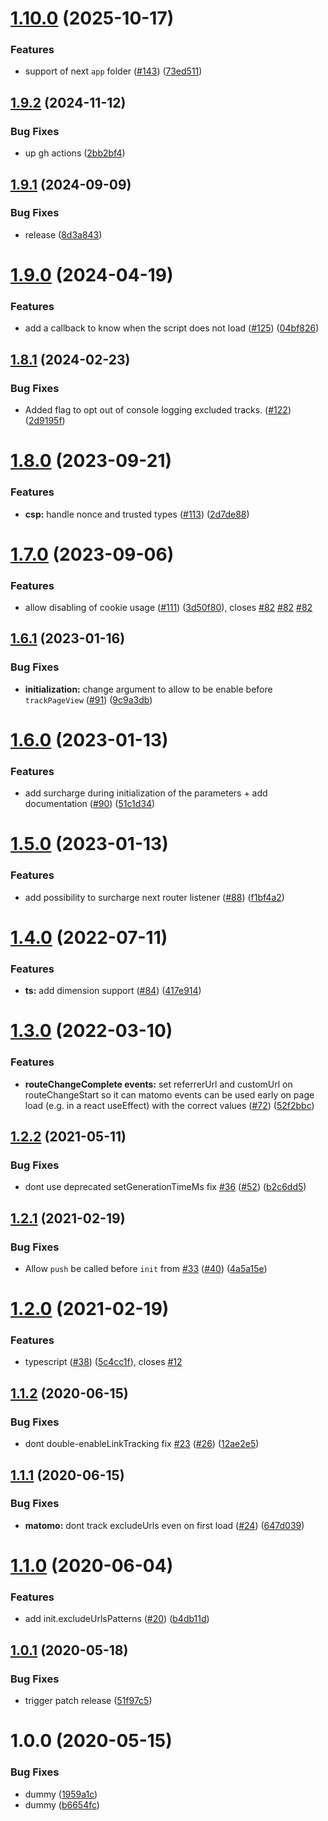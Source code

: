 # [1.10.0](https://github.com/SocialGouv/matomo-next/compare/v1.9.2...v1.10.0) (2025-10-17)


### Features

* support of next `app` folder ([#143](https://github.com/SocialGouv/matomo-next/issues/143)) ([73ed511](https://github.com/SocialGouv/matomo-next/commit/73ed5115265b05aa7dd7055b6fcf7a6e48f8dbe0))

## [1.9.2](https://github.com/SocialGouv/matomo-next/compare/v1.9.1...v1.9.2) (2024-11-12)


### Bug Fixes

* up gh actions ([2bb2bf4](https://github.com/SocialGouv/matomo-next/commit/2bb2bf4b13472bfd6c45193021ec2bb4a9c76902))

## [1.9.1](https://github.com/SocialGouv/matomo-next/compare/v1.9.0...v1.9.1) (2024-09-09)


### Bug Fixes

* release ([8d3a843](https://github.com/SocialGouv/matomo-next/commit/8d3a843c04e98a67357a07325197cd21d752c9bb))

# [1.9.0](https://github.com/SocialGouv/matomo-next/compare/v1.8.1...v1.9.0) (2024-04-19)


### Features

* add a callback to know when the script does not load ([#125](https://github.com/SocialGouv/matomo-next/issues/125)) ([04bf826](https://github.com/SocialGouv/matomo-next/commit/04bf8267050628456e12b363fd7b68499af2550f))

## [1.8.1](https://github.com/SocialGouv/matomo-next/compare/v1.8.0...v1.8.1) (2024-02-23)


### Bug Fixes

* Added flag to opt out of console logging excluded tracks. ([#122](https://github.com/SocialGouv/matomo-next/issues/122)) ([2d9195f](https://github.com/SocialGouv/matomo-next/commit/2d9195f818c35779fedd693c247e714664bd7e30))

# [1.8.0](https://github.com/SocialGouv/matomo-next/compare/v1.7.0...v1.8.0) (2023-09-21)


### Features

* **csp:** handle nonce and trusted types ([#113](https://github.com/SocialGouv/matomo-next/issues/113)) ([2d7de88](https://github.com/SocialGouv/matomo-next/commit/2d7de880081e61abcf69727dda272c00fad9e7eb))

# [1.7.0](https://github.com/SocialGouv/matomo-next/compare/v1.6.1...v1.7.0) (2023-09-06)


### Features

* allow disabling of cookie usage ([#111](https://github.com/SocialGouv/matomo-next/issues/111)) ([3d50f80](https://github.com/SocialGouv/matomo-next/commit/3d50f80dc2384de9681f3e8611a2040e934b026d)), closes [#82](https://github.com/SocialGouv/matomo-next/issues/82) [#82](https://github.com/SocialGouv/matomo-next/issues/82) [#82](https://github.com/SocialGouv/matomo-next/issues/82)

## [1.6.1](https://github.com/SocialGouv/matomo-next/compare/v1.6.0...v1.6.1) (2023-01-16)


### Bug Fixes

* **initialization:** change argument to allow to be enable before `trackPageView` ([#91](https://github.com/SocialGouv/matomo-next/issues/91)) ([9c9a3db](https://github.com/SocialGouv/matomo-next/commit/9c9a3db494c44fdca89514d3f367c1a6f8218cf7))

# [1.6.0](https://github.com/SocialGouv/matomo-next/compare/v1.5.0...v1.6.0) (2023-01-13)


### Features

* add surcharge during initialization of the parameters + add documentation ([#90](https://github.com/SocialGouv/matomo-next/issues/90)) ([51c1d34](https://github.com/SocialGouv/matomo-next/commit/51c1d345391e70b24225483430892186186ff5dd))

# [1.5.0](https://github.com/SocialGouv/matomo-next/compare/v1.4.0...v1.5.0) (2023-01-13)


### Features

* add possibility to surcharge next router listener  ([#88](https://github.com/SocialGouv/matomo-next/issues/88)) ([f1bf4a2](https://github.com/SocialGouv/matomo-next/commit/f1bf4a2e32b0ffb74a994eaeb4cff73f15591031))

# [1.4.0](https://github.com/SocialGouv/matomo-next/compare/v1.3.0...v1.4.0) (2022-07-11)


### Features

* **ts:** add dimension support ([#84](https://github.com/SocialGouv/matomo-next/issues/84)) ([417e914](https://github.com/SocialGouv/matomo-next/commit/417e914d6a72e61ff056319f8f1bb1724145bec8))

# [1.3.0](https://github.com/SocialGouv/matomo-next/compare/v1.2.2...v1.3.0) (2022-03-10)


### Features

* **routeChangeComplete events:** set referrerUrl and customUrl on routeChangeStart so it can matomo events can be used early on page load (e.g. in a react useEffect) with the correct values ([#72](https://github.com/SocialGouv/matomo-next/issues/72)) ([52f2bbc](https://github.com/SocialGouv/matomo-next/commit/52f2bbc5bad294d07a8e14315081c289622b6c11))

## [1.2.2](https://github.com/SocialGouv/matomo-next/compare/v1.2.1...v1.2.2) (2021-05-11)


### Bug Fixes

* dont use deprecated setGenerationTimeMs fix [#36](https://github.com/SocialGouv/matomo-next/issues/36) ([#52](https://github.com/SocialGouv/matomo-next/issues/52)) ([b2c6dd5](https://github.com/SocialGouv/matomo-next/commit/b2c6dd51a243757583e0ec3a37c59d21f7da8b3b))

## [1.2.1](https://github.com/SocialGouv/matomo-next/compare/v1.2.0...v1.2.1) (2021-02-19)


### Bug Fixes

* Allow `push` be called before `init` from [#33](https://github.com/SocialGouv/matomo-next/issues/33) ([#40](https://github.com/SocialGouv/matomo-next/issues/40)) ([4a5a15e](https://github.com/SocialGouv/matomo-next/commit/4a5a15e1cb324a637c09177af8f454d17c58b2e0))

# [1.2.0](https://github.com/SocialGouv/matomo-next/compare/v1.1.2...v1.2.0) (2021-02-19)


### Features

* typescript ([#38](https://github.com/SocialGouv/matomo-next/issues/38)) ([5c4cc1f](https://github.com/SocialGouv/matomo-next/commit/5c4cc1fd692d2638267b7a3c0bc014a82048b718)), closes [#12](https://github.com/SocialGouv/matomo-next/issues/12)

## [1.1.2](https://github.com/SocialGouv/matomo-next/compare/v1.1.1...v1.1.2) (2020-06-15)


### Bug Fixes

* dont double-enableLinkTracking fix [#23](https://github.com/SocialGouv/matomo-next/issues/23) ([#26](https://github.com/SocialGouv/matomo-next/issues/26)) ([12ae2e5](https://github.com/SocialGouv/matomo-next/commit/12ae2e54900faf2f452494c721e4946bf622a674))

## [1.1.1](https://github.com/SocialGouv/matomo-next/compare/v1.1.0...v1.1.1) (2020-06-15)


### Bug Fixes

* **matomo:** dont track excludeUrls even on first load ([#24](https://github.com/SocialGouv/matomo-next/issues/24)) ([647d039](https://github.com/SocialGouv/matomo-next/commit/647d0393305ad70d3e13223d0866ad4a75a079e9))

# [1.1.0](https://github.com/SocialGouv/matomo-next/compare/v1.0.1...v1.1.0) (2020-06-04)


### Features

* add init.excludeUrlsPatterns ([#20](https://github.com/SocialGouv/matomo-next/issues/20)) ([b4db11d](https://github.com/SocialGouv/matomo-next/commit/b4db11d2f26e15ba0aae7976521be2aa89aec219))

## [1.0.1](https://github.com/SocialGouv/matomo-next/compare/v1.0.0...v1.0.1) (2020-05-18)


### Bug Fixes

* trigger patch release ([51f97c5](https://github.com/SocialGouv/matomo-next/commit/51f97c5c96cd31465677d7b160acbd0aa96355b9))

# 1.0.0 (2020-05-15)


### Bug Fixes

* dummy ([1959a1c](https://github.com/SocialGouv/matomo-next/commit/1959a1cdee001d80f544c524c2e552b32f31ce26))
* dummy ([b6654fc](https://github.com/SocialGouv/matomo-next/commit/b6654fc6ae6784f170c712bb1716eee636b6702e))
